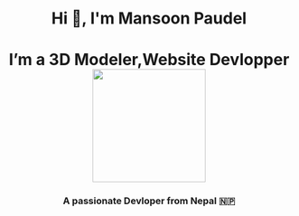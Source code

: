  <h1 align="center">Hi 👋, I'm Mansoon Paudel</h1>
 <h1 align="center">  I’m a 3D Modeler,Website Devlopper <img src="https://github-production-user-asset-6210df.s3.amazonaws.com/74038190/243078655-47eb2734-addb-46da-b4dd-5e1616cd3853.gif?X-Amz-Algorithm=AWS4-HMAC-SHA256&X-Amz-Credential=AKIAVCODYLSA53PQK4ZA%2F20240823%2Fus-east-1%2Fs3%2Faws4_request&X-Amz-Date=20240823T071728Z&X-Amz-Expires=300&X-Amz-Signature=000119feedf79eb277e07ad42c56adabac2929af68d605eac30ca3501e0c6842&X-Amz-SignedHeaders=host&actor_id=178637256&key_id=0&repo_id=588181932" height="200px" width="200px"> </h1>


<h3 align="center">A passionate Devloper from Nepal 🇳🇵</h3>
<p align= "middle"> <img src=" https://user-images.githubusercontent.com/74038190/225813708-98b745f2-7d22-48cf-9150-083f1b00d6c9.gif"
                      alt="" /> </p>

<p align="left"> <img src="https://komarev.com/ghpvc/?username=missonpaudel&label=Profile%20views&color=0e75b6&style=flat" alt="" /> </p>
<p align="left"> <a href="https://github.com/ryo-ma/github-profile-trophy"><img src="https://github-profile-trophy.vercel.app/?username=missonpaudel" alt="" /></a> </p>


<!---
Mansoon-Paudel/Mansoon-Paudel is a ✨ special ✨ repository because its `README.md` (this file) appears on your GitHub profile.
You can click the Preview link to take a look at your changes.
--->
